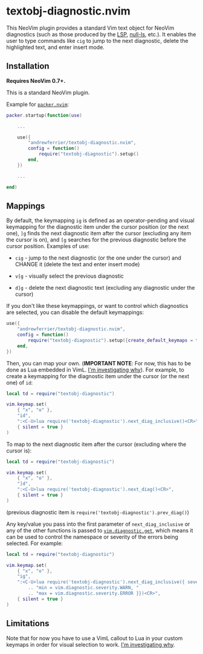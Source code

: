 # textobj-diagnostic.nvim

This NeoVim plugin provides a standard Vim text object for NeoVim diagnostics
(such as those produced by the [LSP](https://neovim.io/doc/user/lsp.html),
[null-ls](https://github.com/jose-elias-alvarez/null-ls.nvim), etc.). It enables
the user to type commands like `cig` to jump to the next diagnostic,
delete the highlighted text, and enter insert mode.

## Installation

**Requires NeoVim 0.7+.**

This is a standard NeoVim plugin.

Example for [`packer.nvim`](https://github.com/wbthomason/packer.nvim):

```lua
packer.startup(function(use)

    ...

    use({
        "andrewferrier/textobj-diagnostic.nvim",
        config = function()
            require("textobj-diagnostic").setup()
        end,
    })

    ...

end)
```

## Mappings

By default, the keymapping `ig` is defined as an operator-pending and visual
keymapping for the diagnostic item under the cursor position (or the next one),
`]g` finds the next diagnostic item after the cursor (excluding any item the
cursor is on), and `[g` searches for the previous diagnostic before the cursor
position. Examples of use:

*   `cig` - jump to the next diagnostic (or the one under the cursor) and CHANGE
    it (delete the text and enter insert mode)

*   `v[g` - visually select the previous diagnostic

*   `d]g` - delete the next diagnostic text (excluding any diagnostic under the
    cursor)

If you don't like these keymappings, or want to control which diagnostics are
selected, you can disable the default keymappings:

```lua
use({
    "andrewferrier/textobj-diagnostic.nvim",
    config = function()
        require("textobj-diagnostic").setup({create_default_keymaps = false})
    end,
})
```

Then, you can map your own. (**IMPORTANT NOTE**: For now, this has to be done as Lua embedded in VimL. [I'm investigating
why](https://github.com/andrewferrier/textobj-diagnostic.nvim/issues/4)). For example, to create a keymapping for the
diagnostic item under the cursor (or the next one) of `id`:

```lua
local td = require("textobj-diagnostic")

vim.keymap.set(
    { "x", "o" },
    "id",
    ":<C-U>lua require('textobj-diagnostic').next_diag_inclusive()<CR>",
    { silent = true }
)
```

To map to the next diagnostic item after the cursor (excluding where the cursor
is):

```lua
local td = require("textobj-diagnostic")

vim.keymap.set(
    { "x", "o" },
    "]d",
    ":<C-U>lua require('textobj-diagnostic').next_diag()<CR>",
    { silent = true }
)
```

(previous diagnostic item is `require('textobj-diagnostic').prev_diag()`)

Any key/value you pass into the first parameter of `next_diag_inclusive` or any
of the other functions is passed to
[`vim.diagnostic.get`](https://neovim.io/doc/user/diagnostic.html#vim.diagnostic.get\(\)),
which means it can be used to control the namespace or severity of the errors
being selected. For example:

```lua
local td = require("textobj-diagnostic")

vim.keymap.set(
    { "x", "o" },
    "ig",
    ":<C-U>lua require('textobj-diagnostic').next_diag_inclusive({ severity = { "
        .. "min = vim.diagnostic.severity.WARN, "
        .. "max = vim.diagnostic.severity.ERROR }})<CR>",
    { silent = true }
)
```

## Limitations

Note that for now you have to use a VimL callout to Lua in your custom keymaps
in order for visual selection to work. [I'm investigating
why](https://github.com/andrewferrier/textobj-diagnostic.nvim/issues/4).
